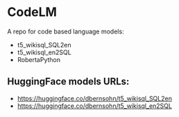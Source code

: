 # CodeLM
A repo for code based language models:
+ t5_wikisql_SQL2en
+ t5_wikisql_en2SQL
+ RobertaPython

## HuggingFace models URLs:
+ https://huggingface.co/dbernsohn/t5_wikisql_SQL2en
+ https://huggingface.co/dbernsohn/t5_wikisql_en2SQL